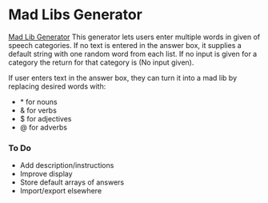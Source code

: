 # Mad Libs Generator
[Mad Lib Generator](https://stringrays.github.io/mad-libs-project/)
This generator lets users enter multiple words in given of speech categories. 
If no text is entered in the answer box, it supplies a default string with one random word from each list. 
If no input is given for a category the return for that category is (No input given).

If user enters text in the answer box, they can turn it into a mad lib by replacing desired words with: 

 - \* for nouns
 - & for verbs
 - $ for adjectives
 - @ for adverbs

### To Do

 - Add description/instructions
 - Improve display
 - Store default arrays of answers
 - Import/export elsewhere